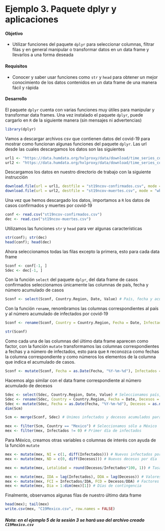 # Ejemplo 3. Paquete dplyr y aplicaciones

#### Objetivo

- Utilizar funciones del paquete `dplyr` para seleccionar columnas, filtrar filas y en general manipular o transformar datos en un data frame y llevarlos a una forma deseada

#### Requisitos

- Conocer y saber usar funciones como `str` y `head` para obtener un mejor conocimiento de los datos contenidos en un data frame de una manera fácil y rápida

#### Desarrollo

El paquete `dplyr` cuenta con varias funciones muy útiles para manipular y transformar data frames. Una vez instalado el paquete `dplyr`, puede cargarlo en `R` de la siguiente manera (sin mensajes ni advertencias)

```R
library(dplyr)
```

Vamos a descargar archivos csv que contienen datos del covid-19 para mostrar como funcionan algunas funciones del paquete `dplyr`. Las url desde las cuales descargamos los datos son las siguientes

```R
url1 <- "https://data.humdata.org/hxlproxy/data/download/time_series_covid19_confirmed_global_narrow.csv?dest=data_edit&filter01=explode&explode-header-att01=date&explode-value-att01=value&filter02=rename&rename-oldtag02=%23affected%2Bdate&rename-newtag02=%23date&rename-header02=Date&filter03=rename&rename-oldtag03=%23affected%2Bvalue&rename-newtag03=%23affected%2Binfected%2Bvalue%2Bnum&rename-header03=Value&filter04=clean&clean-date-tags04=%23date&filter05=sort&sort-tags05=%23date&sort-reverse05=on&filter06=sort&sort-tags06=%23country%2Bname%2C%23adm1%2Bname&tagger-match-all=on&tagger-default-tag=%23affected%2Blabel&tagger-01-header=province%2Fstate&tagger-01-tag=%23adm1%2Bname&tagger-02-header=country%2Fregion&tagger-02-tag=%23country%2Bname&tagger-03-header=lat&tagger-03-tag=%23geo%2Blat&tagger-04-header=long&tagger-04-tag=%23geo%2Blon&header-row=1&url=https%3A%2F%2Fraw.githubusercontent.com%2FCSSEGISandData%2FCOVID-19%2Fmaster%2Fcsse_covid_19_data%2Fcsse_covid_19_time_series%2Ftime_series_covid19_confirmed_global.csv"
url2 <- "https://data.humdata.org/hxlproxy/data/download/time_series_covid19_deaths_global_narrow.csv?dest=data_edit&filter01=explode&explode-header-att01=date&explode-value-att01=value&filter02=rename&rename-oldtag02=%23affected%2Bdate&rename-newtag02=%23date&rename-header02=Date&filter03=rename&rename-oldtag03=%23affected%2Bvalue&rename-newtag03=%23affected%2Binfected%2Bvalue%2Bnum&rename-header03=Value&filter04=clean&clean-date-tags04=%23date&filter05=sort&sort-tags05=%23date&sort-reverse05=on&filter06=sort&sort-tags06=%23country%2Bname%2C%23adm1%2Bname&tagger-match-all=on&tagger-default-tag=%23affected%2Blabel&tagger-01-header=province%2Fstate&tagger-01-tag=%23adm1%2Bname&tagger-02-header=country%2Fregion&tagger-02-tag=%23country%2Bname&tagger-03-header=lat&tagger-03-tag=%23geo%2Blat&tagger-04-header=long&tagger-04-tag=%23geo%2Blon&header-row=1&url=https%3A%2F%2Fraw.githubusercontent.com%2FCSSEGISandData%2FCOVID-19%2Fmaster%2Fcsse_covid_19_data%2Fcsse_covid_19_time_series%2Ftime_series_covid19_deaths_global.csv"
```

Descargamos los datos en nuestro directorio de trabajo con la siguiente instrucción

```R
download.file(url = url1, destfile = "st19ncov-confirmados.csv", mode = "wb")
download.file(url = url2, destfile = "st19ncov-muertes.csv", mode = "wb")
```

Una vez que hemos descargado los datos, importamos a `R` los datos de casos confirmados y muertes por covid-19

```R
conf <- read.csv("st19ncov-confirmados.csv")
dec <- read.csv("st19ncov-muertes.csv")
```

Utilizamos las funciones `str` y `head` para ver algunas características

```R
str(conf); str(dec)
head(conf); head(dec)
```

Ahora seleccionamos todas las filas excepto la primera, esto para cada data frame

```R
Sconf <- conf[-1, ]
Sdec <- dec[-1, ]
```

Con la función `select` del paquete `dplyr`, del data frame de casos confirmados seleccionamos únicamente las columnas de país, fecha y número acumulado de casos

```R
Sconf <- select(Sconf, Country.Region, Date, Value) # País, fecha y acumulado de infectados
```

Con la función `rename`, renombramos las columnas correspondientes al país y al número acumulado de infectados por covid-19

```R
Sconf <- rename(Sconf, Country = Country.Region, Fecha = Date, Infectados = Value)
```

```R
str(Sconf)
```

Como cada una de las columnas del último data frame aparecen como factor, con la función `mutate` transformamos las columnas correspondientes a fechas y a número de infectados, esto para que `R` reconozca como fechas la columna correspondiente y como números los elementos de la columna que indica el acumulado de casos.

```R
Sconf <- mutate(Sconf, Fecha = as.Date(Fecha, "%Y-%m-%d"), Infectados = as.numeric(Infectados)) 
```

Hacemos algo similar con el data frame correspondiente al número acumulado de decesos

```R
Sdec <- select(Sdec, Country.Region, Date, Value) # Seleccionamos país, fecha y acumulado de decesos
Sdec <- rename(Sdec, Country = Country.Region, Fecha = Date, Decesos = Value) # Renombramos
Sdec <- mutate(Sdec, Fecha = as.Date(Fecha, "%Y-%m-%d"), Decesos = as.numeric(Decesos)) 
dim(Scm)
```

```R
Scm <- merge(Sconf, Sdec) # Unimos infectados y decesos acumulados para cada fecha
```

```R
mex <- filter(Scm, Country == "Mexico") # Seleccionamos sólo a México
mex <- filter(mex, Infectados != 0) # Primer día de infectados
```

Para México, creamos otras variables o columnas de interés con ayuda de la función `mutate` 

```R
mex <- mutate(mex, NI = c(1, diff(Infectados))) # Nuevos infectados por día
mex <- mutate(mex, ND = c(0, diff(Decesos))) # Nuevos decesos por día

mex <- mutate(mex, Letalidad = round(Decesos/Infectados*100, 1)) # Tasa de letalidad

mex <- mutate(mex, IDA = lag(Infectados), DDA = lag(Decesos)) # Valores día anterior
mex <- mutate(mex, FCI = Infectados/IDA, FCD = Decesos/DDA) # Factores de Crecimiento
mex <- mutate(mex, Dia = 1:dim(mex)[1]) # Días de contingencia
```

Finalmente, observamos algunas filas de nuestro último data frame

```R
head(mex); tail(mex)
write.csv(mex, "C19Mexico.csv", row.names = FALSE)
```

#### *Nota: en el ejemplo 5 de la sesión 3 se hará uso del archivo creado `C19Mexico.csv`*
